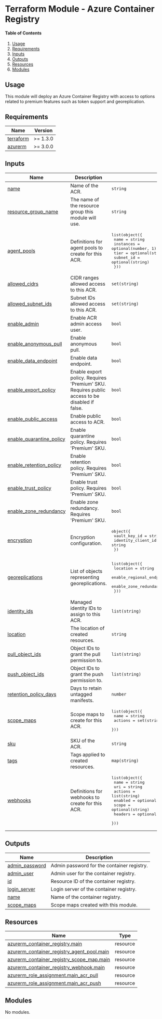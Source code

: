 # Terraform Module - Azure Container Registry

#### Table of Contents

1. [Usage](#usage)
2. [Requirements](#requirements)
3. [Inputs](#inputs)
4. [Outputs](#outputs)
5. [Resources](#resources)
6. [Modules](#modules)

## Usage

This module will deploy an Azure Container Registry with access to options related to premium features such as token support and georeplication.

<!-- BEGIN_TF_DOCS -->
## Requirements

| Name | Version |
|------|---------|
| <a name="requirement_terraform"></a> [terraform](#requirement\_terraform) | >= 1.3.0 |
| <a name="requirement_azurerm"></a> [azurerm](#requirement\_azurerm) | >= 3.0.0 |

## Inputs

| Name | Description | Type | Default | Required |
|------|-------------|------|---------|:--------:|
| <a name="input_name"></a> [name](#input\_name) | Name of the ACR. | `string` | n/a | yes |
| <a name="input_resource_group_name"></a> [resource\_group\_name](#input\_resource\_group\_name) | The name of the resource group this module will use. | `string` | n/a | yes |
| <a name="input_agent_pools"></a> [agent\_pools](#input\_agent\_pools) | Definitions for agent pools to create for this ACR. | <pre>list(object({<br>    name      = string<br>    instances = optional(number, 1)<br>    tier      = optional(string, "S1")<br>    subnet_id = optional(string)<br>  }))</pre> | `[]` | no |
| <a name="input_allowed_cidrs"></a> [allowed\_cidrs](#input\_allowed\_cidrs) | CIDR ranges allowed access to this ACR. | `set(string)` | `[]` | no |
| <a name="input_allowed_subnet_ids"></a> [allowed\_subnet\_ids](#input\_allowed\_subnet\_ids) | Subnet IDs allowed access to this ACR. | `set(string)` | `[]` | no |
| <a name="input_enable_admin"></a> [enable\_admin](#input\_enable\_admin) | Enable ACR admin access user. | `bool` | `false` | no |
| <a name="input_enable_anonymous_pull"></a> [enable\_anonymous\_pull](#input\_enable\_anonymous\_pull) | Enable anonymous pull. | `bool` | `false` | no |
| <a name="input_enable_data_endpoint"></a> [enable\_data\_endpoint](#input\_enable\_data\_endpoint) | Enable data endpoint. | `bool` | `false` | no |
| <a name="input_enable_export_policy"></a> [enable\_export\_policy](#input\_enable\_export\_policy) | Enable export policy. Requires 'Premium' SKU. Requires public access to be disabled if false. | `bool` | `true` | no |
| <a name="input_enable_public_access"></a> [enable\_public\_access](#input\_enable\_public\_access) | Enable public access to ACR. | `bool` | `true` | no |
| <a name="input_enable_quarantine_policy"></a> [enable\_quarantine\_policy](#input\_enable\_quarantine\_policy) | Enable quarantine policy. Requires 'Premium' SKU. | `bool` | `false` | no |
| <a name="input_enable_retention_policy"></a> [enable\_retention\_policy](#input\_enable\_retention\_policy) | Enable retention policy. Requires 'Premium' SKU. | `bool` | `false` | no |
| <a name="input_enable_trust_policy"></a> [enable\_trust\_policy](#input\_enable\_trust\_policy) | Enable trust policy. Requires 'Premium' SKU. | `bool` | `false` | no |
| <a name="input_enable_zone_redundancy"></a> [enable\_zone\_redundancy](#input\_enable\_zone\_redundancy) | Enable zone redundancy. Requires 'Premium' SKU. | `bool` | `false` | no |
| <a name="input_encryption"></a> [encryption](#input\_encryption) | Encryption configuration. | <pre>object({<br>    vault_key_id       = string<br>    identity_client_id = string<br>  })</pre> | `null` | no |
| <a name="input_georeplications"></a> [georeplications](#input\_georeplications) | List of objects representing georeplications. | <pre>list(object({<br>    location                 = string<br>    enable_regional_endpoint = optional(bool, false)<br>    enable_zone_redundancy   = optional(bool, false)<br>  }))</pre> | `[]` | no |
| <a name="input_identity_ids"></a> [identity\_ids](#input\_identity\_ids) | Managed identity IDs to assign to this ACR. | `list(string)` | `[]` | no |
| <a name="input_location"></a> [location](#input\_location) | The location of created resources. | `string` | `"uksouth"` | no |
| <a name="input_pull_object_ids"></a> [pull\_object\_ids](#input\_pull\_object\_ids) | Object IDs to grant the pull permission to. | `list(string)` | `[]` | no |
| <a name="input_push_object_ids"></a> [push\_object\_ids](#input\_push\_object\_ids) | Object IDs to grant the push permission to. | `list(string)` | `[]` | no |
| <a name="input_retention_policy_days"></a> [retention\_policy\_days](#input\_retention\_policy\_days) | Days to retain untagged manifests. | `number` | `7` | no |
| <a name="input_scope_maps"></a> [scope\_maps](#input\_scope\_maps) | Scope maps to create for this ACR. | <pre>list(object({<br>    name    = string<br>    actions = set(string)<br>  }))</pre> | `[]` | no |
| <a name="input_sku"></a> [sku](#input\_sku) | SKU of the ACR. | `string` | `"Basic"` | no |
| <a name="input_tags"></a> [tags](#input\_tags) | Tags applied to created resources. | `map(string)` | `null` | no |
| <a name="input_webhooks"></a> [webhooks](#input\_webhooks) | Definitions for webhooks to create for this ACR. | <pre>list(object({<br>    name    = string<br>    uri     = string<br>    actions = list(string)<br>    enabled = optional(bool, true)<br>    scope   = optional(string)<br>    headers = optional(map(string), {})<br>  }))</pre> | `[]` | no |

## Outputs

| Name | Description |
|------|-------------|
| <a name="output_admin_password"></a> [admin\_password](#output\_admin\_password) | Admin password for the container registry. |
| <a name="output_admin_user"></a> [admin\_user](#output\_admin\_user) | Admin user for the container registry. |
| <a name="output_id"></a> [id](#output\_id) | Resource ID of the container registry. |
| <a name="output_login_server"></a> [login\_server](#output\_login\_server) | Login server of the container registry. |
| <a name="output_name"></a> [name](#output\_name) | Name of the container registry. |
| <a name="output_scope_maps"></a> [scope\_maps](#output\_scope\_maps) | Scope maps created with this module. |

## Resources

| Name | Type |
|------|------|
| [azurerm_container_registry.main](https://registry.terraform.io/providers/hashicorp/azurerm/latest/docs/resources/container_registry) | resource |
| [azurerm_container_registry_agent_pool.main](https://registry.terraform.io/providers/hashicorp/azurerm/latest/docs/resources/container_registry_agent_pool) | resource |
| [azurerm_container_registry_scope_map.main](https://registry.terraform.io/providers/hashicorp/azurerm/latest/docs/resources/container_registry_scope_map) | resource |
| [azurerm_container_registry_webhook.main](https://registry.terraform.io/providers/hashicorp/azurerm/latest/docs/resources/container_registry_webhook) | resource |
| [azurerm_role_assignment.main_acr_pull](https://registry.terraform.io/providers/hashicorp/azurerm/latest/docs/resources/role_assignment) | resource |
| [azurerm_role_assignment.main_acr_push](https://registry.terraform.io/providers/hashicorp/azurerm/latest/docs/resources/role_assignment) | resource |

## Modules

No modules.
<!-- END_TF_DOCS -->
